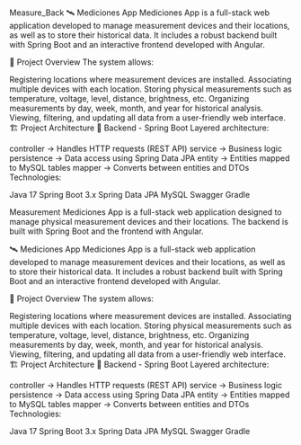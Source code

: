 Measure_Back
🛰️ Mediciones App Mediciones App is a full-stack web application developed to manage measurement devices and their locations, as well as to store their historical data. It includes a robust backend built with Spring Boot and an interactive frontend developed with Angular.

📌 Project Overview The system allows:

Registering locations where measurement devices are installed. Associating multiple devices with each location. Storing physical measurements such as temperature, voltage, level, distance, brightness, etc. Organizing measurements by day, week, month, and year for historical analysis. Viewing, filtering, and updating all data from a user-friendly web interface. 🏗️ Project Architecture 🔧 Backend - Spring Boot Layered architecture:

controller → Handles HTTP requests (REST API) service → Business logic persistence → Data access using Spring Data JPA entity → Entities mapped to MySQL tables mapper → Converts between entities and DTOs Technologies:

Java 17 Spring Boot 3.x Spring Data JPA MySQL Swagger Gradle

Measurement
Mediciones App is a full-stack web application designed to manage physical measurement devices and their locations. The backend is built with Spring Boot and the frontend with Angular.

🛰️ Mediciones App
Mediciones App is a full-stack web application developed to manage measurement devices and their locations, as well as to store their historical data. It includes a robust backend built with Spring Boot and an interactive frontend developed with Angular.

📌 Project Overview
The system allows:

Registering locations where measurement devices are installed.
Associating multiple devices with each location.
Storing physical measurements such as temperature, voltage, level, distance, brightness, etc.
Organizing measurements by day, week, month, and year for historical analysis.
Viewing, filtering, and updating all data from a user-friendly web interface.
🏗️ Project Architecture
🔧 Backend - Spring Boot
Layered architecture:

controller → Handles HTTP requests (REST API)
service → Business logic
persistence → Data access using Spring Data JPA
entity → Entities mapped to MySQL tables
mapper → Converts between entities and DTOs
Technologies:

Java 17
Spring Boot 3.x
Spring Data JPA
MySQL
Swagger
Gradle
